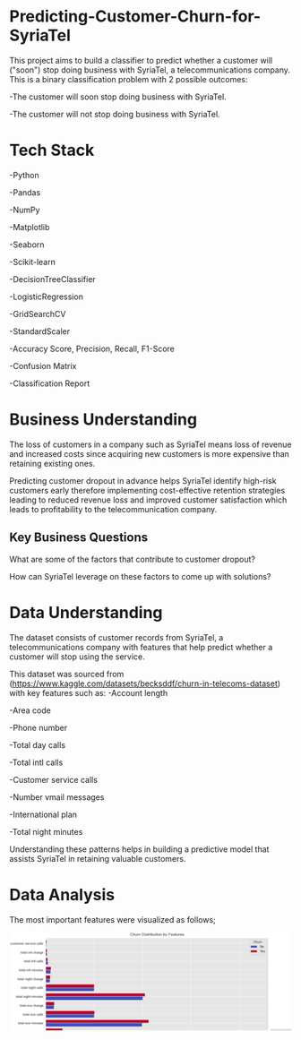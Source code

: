 # Predicting-Customer-Churn-for-SyriaTel
This project aims to build a classifier to predict whether a customer will ("soon") stop doing business with SyriaTel, a telecommunications company. This is a binary classification problem with 2 possible outcomes:

-The customer will soon stop doing business with SyriaTel.

-The customer will not stop doing business with SyriaTel.

# Tech Stack
-Python

-Pandas

-NumPy

-Matplotlib

-Seaborn

-Scikit-learn 

-DecisionTreeClassifier

-LogisticRegression

-GridSearchCV 

-StandardScaler

-Accuracy Score, Precision, Recall, F1-Score

-Confusion Matrix

-Classification Report

# Business Understanding
The loss of customers in a company such as SyriaTel means loss of revenue and increased costs since acquiring new customers is more expensive than retaining existing ones.

Predicting customer dropout in advance helps SyriaTel identify high-risk customers early therefore implementing cost-effective retention strategies leading to reduced revenue loss and improved customer satisfaction which leads to profitability to the telecommunication company.

## Key Business Questions
What are some of the factors that contribute to customer dropout?

How can SyriaTel leverage on these factors to come up with solutions?

# Data Understanding
The dataset consists of customer records from SyriaTel, a telecommunications company with features that help predict whether a customer will stop using the service.

This dataset was sourced from (https://www.kaggle.com/datasets/becksddf/churn-in-telecoms-dataset) with key features such as:
-Account length

-Area code

-Phone number

-Total day calls

-Total intl calls

-Customer service calls

-Number vmail messages

-International plan

-Total night minutes

Understanding these patterns helps in building a predictive model that assists SyriaTel in retaining valuable customers.

# Data Analysis
The most important features were visualized as follows;

![Alt text](https://github.com/Kipchumba254/Predicting-Customer-Churn-for-SyriaTel/blob/main/Screenshot%202025-02-21%20202416.png)

